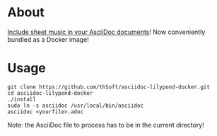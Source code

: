 # About

[Include sheet music in your AsciiDoc documents](http://www.methods.co.nz/asciidoc/music-filter.html)! Now conveniently bundled as a Docker image!

# Usage

```
git clone https://github.com/thSoft/asciidoc-lilypond-docker.git
cd asciidoc-lilypond-docker
./install
sudo ln -s asciidoc /usr/local/bin/asciidoc
asciidoc <yourfile>.adoc
```

Note: the AsciiDoc file to process has to be in the current directory!
